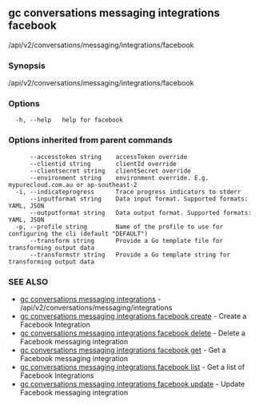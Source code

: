 ## gc conversations messaging integrations facebook

/api/v2/conversations/messaging/integrations/facebook

### Synopsis

/api/v2/conversations/messaging/integrations/facebook

### Options

```
  -h, --help   help for facebook
```

### Options inherited from parent commands

```
      --accesstoken string    accessToken override
      --clientid string       clientId override
      --clientsecret string   clientSecret override
      --environment string    environment override. E.g. mypurecloud.com.au or ap-southeast-2
  -i, --indicateprogress      Trace progress indicators to stderr
      --inputformat string    Data input format. Supported formats: YAML, JSON
      --outputformat string   Data output format. Supported formats: YAML, JSON
  -p, --profile string        Name of the profile to use for configuring the cli (default "DEFAULT")
      --transform string      Provide a Go template file for transforming output data
      --transformstr string   Provide a Go template string for transforming output data
```

### SEE ALSO

* [gc conversations messaging integrations](gc_conversations_messaging_integrations.html)	 - /api/v2/conversations/messaging/integrations
* [gc conversations messaging integrations facebook create](gc_conversations_messaging_integrations_facebook_create.html)	 - Create a Facebook Integration
* [gc conversations messaging integrations facebook delete](gc_conversations_messaging_integrations_facebook_delete.html)	 - Delete a Facebook messaging integration
* [gc conversations messaging integrations facebook get](gc_conversations_messaging_integrations_facebook_get.html)	 - Get a Facebook messaging integration
* [gc conversations messaging integrations facebook list](gc_conversations_messaging_integrations_facebook_list.html)	 - Get a list of Facebook Integrations
* [gc conversations messaging integrations facebook update](gc_conversations_messaging_integrations_facebook_update.html)	 - Update Facebook messaging integration


